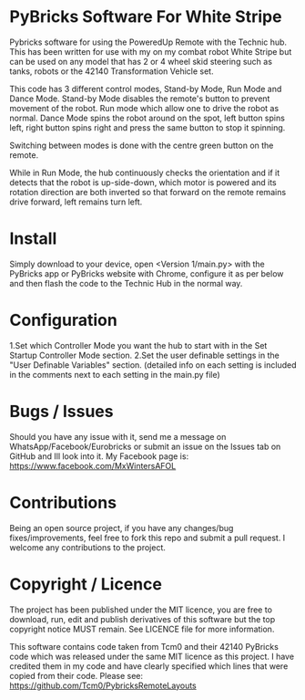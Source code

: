 # PyBricks Software For White Stripe

Pybricks software for using the PoweredUp Remote with the Technic hub. This has been written for use with my on my combat robot White Stripe but can be used on any model that has 2 or 4 wheel skid steering such as tanks, robots or the 42140 Transformation Vehicle set.

This code has 3 different control modes, Stand-by Mode, Run Mode and Dance Mode. Stand-by Mode disables the remote's button to prevent movement of the robot. Run mode which allow one to drive the robot as normal. Dance Mode spins the robot around on the spot, left button spins left, right button spins right and press the same button to stop it spinning. 

Switching between modes is done with the centre green button on the remote.

While in Run Mode, the hub continuously checks the orientation and if it detects that the robot is up-side-down, which motor is powered and its rotation direction are both inverted so that forward on the remote remains drive forward, left remains turn left.

# Install

Simply download to your device, open <Version 1/main.py> with the PyBricks app or PyBricks website with Chrome, configure it as per below and then flash the code to the Technic Hub in the normal way.

# Configuration

1.Set which Controller Mode you want the hub to start with in the Set Startup Controller Mode section.
2.Set the user definable settings in the "User Definable Variables" section.
(detailed info on each setting is included in the comments next to each setting in the main.py file)

# Bugs / Issues

Should you have any issue with it, send me a message on WhatsApp/Facebook/Eurobricks or submit an issue on the Issues tab on GitHub and Ill look into it. 
My Facebook page is: https://www.facebook.com/MxWintersAFOL

# Contributions

Being an open source project, if you have any changes/bug fixes/improvements, feel free to fork this repo and submit a pull request. I welcome any contributions to the project.

# Copyright / Licence

The project has been published under the MIT licence, you are free to download, run, edit and publish derivatives of this software but the top copyright notice MUST remain. See LICENCE file for more information.

This software contains code taken from Tcm0 and their 42140 PyBricks code which was released under the same MIT licence as this project. I have credited them in my code and have clearly specified which lines that were copied from their code.
Please see: https://github.com/Tcm0/PybricksRemoteLayouts

